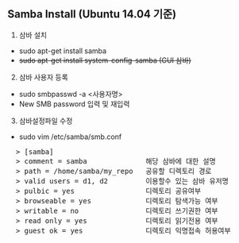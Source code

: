 ## Samba Install (Ubuntu 14.04 기준)
   
1. 삼바 설치
  * sudo apt-get install samba
  * ~~sudo apt-get install system-config-samba (GUI 삼바)~~   

2. 삼바 사용자 등록
  * sudo smbpasswd -a <사용자명>
  * New SMB password 입력 및 재입력 


3. 삼바설정파일 수정
  * sudo vim /etc/samba/smb.conf 
  
  <pre>
  > [samba]                      
  > comment = samba              해당 삼바에 대한 설명
  > path = /home/samba/my_repo   공유할 디렉토리 경로 
  > valid users = d1, d2         이용할수 있는 삼바 유저명
  > pulbic = yes                 디렉토리 공유여부 
  > browseable = yes             디렉토리 탐색가능 여부 
  > writable = no                디렉토리 쓰기권한 여부 
  > read only = yes              디렉토리 읽기전용 여부 
  > guest ok = yes               디렉토리 익명접속 허용여부
  </pre>

                 
